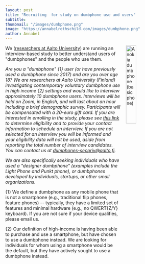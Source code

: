 ```yaml
---
layout: post
title: "Recruiting  for study on dumbphone use and users"
subtitle: 
thumbnail: "/images/dumbphone.png"
image: "https://annabelrothschild.com/images/dumbphone.png"
author: Annabel
---
```


<img style="padding-left: 15px;padding-bottom: 15px" align="right" width="25%" alt="A nokia dumbphone (basic phone)" src="/images/dumbphone.png">

We ([researchers at Aalto University](https://www.lindqvistlab.org/)) are running an interview-based study to better understand users of "dumbphones" and the people who use them. 

_Are you a "dumbphone" {1} user (or have previously used a dumbphone since 2017) and are you over age 18? We are researchers at Aalto University (Finland) investigating contemporary voluntary dumbphone use in high income {2} settings and would like to interview approximately 10 dumbphone users. Interviews will be held on Zoom, in English, and will last about an hour including a brief demographic survey. Participants will be compensated with a 20-euro gift card. If you are interested in enrolling in the study, please see [this link](https://link.webropol.com/s/aalto-dumbphones) to determine eligibility and to provide your contact information to schedule an interview. If you are not selected for an interview you will be informed and your eligibility data will not be used, aside from reporting the total number of interview candidates. You can contact us at dumphones-secpriv@aalto.fi._

_We are also specifically seeking individuals who have used a "designer dumbphone" (examples include the Light Phone and Punkt phone), or dumbphones developed by individuals, startups, or other small organizations._

{1} We define a dumbphone as any mobile phone that is not a smartphone (e.g., traditional flip phones, feature phones) -- typically, they have a limited set of features and minimal hardware (e.g., no QWERT{Z/Y} keyboard). If you are not sure if your device qualifies, please email us.

{2} Our definition of high-income is having been able to purchase and use a smartphone, but have chosen to use a dumbphone instead. We are looking for individuals for whom using a smartphone would be the default, but they have actively sought to use a dumbphone instead.

